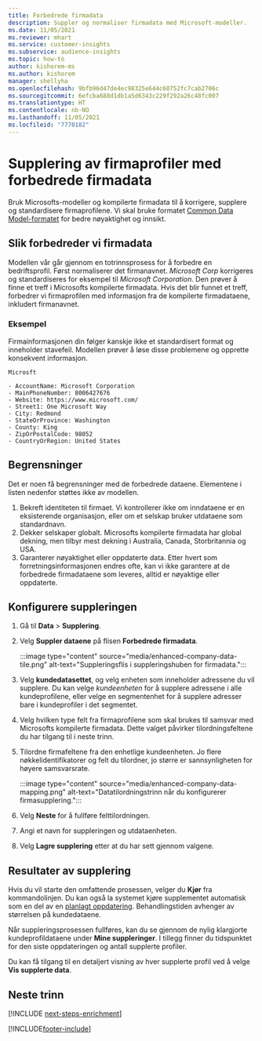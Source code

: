 ```yaml
---
title: Forbedrede firmadata
description: Suppler og normaliser firmadata med Microsoft-modeller.
ms.date: 11/05/2021
ms.reviewer: mhart
ms.service: customer-insights
ms.subservice: audience-insights
ms.topic: how-to
author: kishorem-ms
ms.author: kishorem
manager: shellyha
ms.openlocfilehash: 9bfb96d47de4ec98325e644c60752fc7cab2706c
ms.sourcegitcommit: 6efcba688d1db1a5d6343c229f292a26c48fc007
ms.translationtype: HT
ms.contentlocale: nb-NO
ms.lasthandoff: 11/05/2021
ms.locfileid: "7770182"
---
```

# <a name="enrichment-of-company-profiles-with-enhanced-company-data"></a>Supplering av firmaprofiler med forbedrede firmadata

Bruk Microsofts-modeller og kompilerte firmadata til å korrigere, supplere og standardisere firmaprofilene. Vi skal bruke formatet [Common Data Model-formatet](/common-data-model/schema/core/applicationcommon/account) for bedre nøyaktighet og innsikt.

## <a name="how-we-enhance-company-data"></a>Slik forbedreder vi firmadata

Modellen vår går gjennom en totrinnsprosess for å forbedre en bedriftsprofil. Først normaliserer det firmanavnet. *Microsoft Corp* korrigeres og standardiseres for eksempel til *Microsoft Corporation*. Den prøver å finne et treff i Microsofts kompilerte firmadata. Hvis det blir funnet et treff, forbedrer vi firmaprofilen med informasjon fra de kompilerte firmadataene, inkludert firmanavnet.


### <a name="example"></a>Eksempel

Firmainformasjonen din følger kanskje ikke et standardisert format og inneholder stavefeil. Modellen prøver å løse disse problemene og opprette konsekvent informasjon.

```Input
Microsft
```

```Output
- AccountName: Microsoft Corporation
- MainPhoneNumber: 8006427676
- Website: https://www.microsoft.com/
- Street1: One Microsoft Way
- City: Redmond
- StateOrProvince: Washington
- County: King
- ZipOrPostalCode: 98052
- CountryOrRegion: United States
```

## <a name="limitations"></a>Begrensninger

Det er noen få begrensninger med de forbedrede dataene. Elementene i listen nedenfor støttes ikke av modellen.

1.  Bekreft identiteten til firmaet. Vi kontrollerer ikke om inndataene er en eksisterende organisasjon, eller om et selskap bruker utdataene som standardnavn.
2.  Dekker selskaper globalt. Microsofts kompilerte firmadata har global dekning, men tilbyr mest dekning i Australia, Canada, Storbritannia og USA.
3.  Garanterer nøyaktighet eller oppdaterte data. Etter hvert som forretningsinformasjonen endres ofte, kan vi ikke garantere at de forbedrede firmadataene som leveres, alltid er nøyaktige eller oppdaterte.

## <a name="configure-the-enrichment"></a>Konfigurere suppleringen

1. Gå til **Data** > **Supplering**.

1. Velg **Suppler dataene** på flisen **Forbedrede firmadata**.

   :::image type="content" source="media/enhanced-company-data-tile.png" alt-text="Suppleringsflis i suppleringshuben for firmadata.":::

1. Velg **kundedatasettet**, og velg enheten som inneholder adressene du vil supplere. Du kan velge *kundeenheten* for å supplere adressene i alle kundeprofilene, eller velge en segmentenhet for å supplere adresser bare i kundeprofiler i det segmentet.

1. Velg hvilken type felt fra firmaprofilene som skal brukes til samsvar med Microsofts kompilerte firmadata. Dette valget påvirker tilordningsfeltene du har tilgang til i neste trinn.

1.  Tilordne firmafeltene fra den enhetlige kundeenheten. Jo flere nøkkelidentifikatorer og felt du tilordner, jo større er sannsynligheten for høyere samsvarsrate.

    :::image type="content" source="media/enhanced-company-data-mapping.png" alt-text="Datatilordningstrinn når du konfigurerer firmasupplering.":::

1. Velg **Neste** for å fullføre felttilordningen.

1. Angi et navn for suppleringen og utdataenheten.

1. Velg **Lagre supplering** etter at du har sett gjennom valgene.

## <a name="enrichment-results"></a>Resultater av supplering

Hvis du vil starte den omfattende prosessen, velger du **Kjør** fra kommandolinjen. Du kan også la systemet kjøre supplementet automatisk som en del av en [planlagt oppdatering](system.md#schedule-tab). Behandlingstiden avhenger av størrelsen på kundedataene.

Når suppleringsprosessen fullføres, kan du se gjennom de nylig klargjorte kundeprofildataene under **Mine suppleringer**. I tillegg finner du tidspunktet for den siste oppdateringen og antall supplerte profiler.

Du kan få tilgang til en detaljert visning av hver supplerte profil ved å velge **Vis supplerte data**.

## <a name="next-steps"></a>Neste trinn

[!INCLUDE [next-steps-enrichment](../includes/next-steps-enrichment.md)]

[!INCLUDE[footer-include](../includes/footer-banner.md)]
